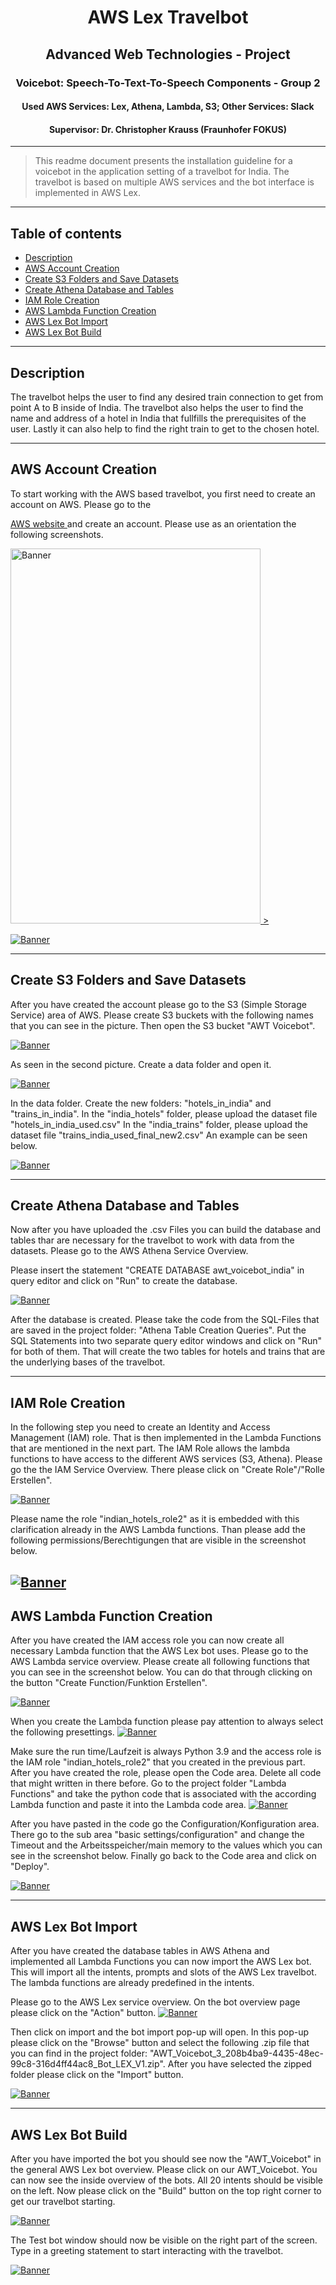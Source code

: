 

<h1 align="center">AWS Lex Travelbot</h1>
<h2 align="center">Advanced Web Technologies - Project </h2>
<h3 align="center">Voicebot: Speech-To-Text-To-Speech Components - Group 2</h3>
<h4 align="center">Used AWS Services: Lex, Athena, Lambda, S3; Other Services: Slack</h4>
<h4 align="center">Supervisor: Dr. Christopher Krauss (Fraunhofer FOKUS)</h4>

---

> This readme document presents the installation guideline for a voicebot in the application setting of a travelbot for India. The travelbot is based on multiple AWS services and the bot interface is implemented in AWS Lex.  
---

## Table of contents

<!-- TOC -->

- [Description](#Description)
- [AWS Account Creation](#Aws-Account-Creation)
- [Create S3 Folders and Save Datasets](#Create-S3-Folders-and-Save-Datasets)
- [Create Athena Database and Tables](#Create-Athena-Database-and-Tables)
- [IAM Role Creation](#IAM-Role-Creation)
- [AWS Lambda Function Creation](#AWS-Lambda-Function-Creation)
- [AWS Lex Bot Import](#AWS-Lex-Bot-Import)
- [AWS Lex Bot Build](#AWS-Lex-Bot-Build)


<!-- /TOC -->

---

## Description 

The travelbot helps the user to find any desired train connection to get from point A to B inside of India. 
The travelbot also helps the user to find the name and address of a hotel in India that fullfills the prerequisites of the user. Lastly it can also help to find the right train to get to the chosen hotel.

---


## AWS Account Creation

To start working with the AWS based travelbot, you first need to create an account on AWS. Please go to the 

<a href="https://signin.aws.amazon.com/signin?redirect_uri=https%3A%2F%2Fconsole.aws.amazon.com%2Fconsole%2Fhome%3Ffromtb%3Dtrue%26hashArgs%3D%2523%26isauthcode%3Dtrue%26state%3DhashArgsFromTB_us-east-1_3f1698b34b0717b5&client_id=arn%3Aaws%3Asignin%3A%3A%3Aconsole%2Fcanvas&forceMobileApp=0&code_challenge=5kyfLfrfisPnUBqotVSFT0QsgGGBm3kFAQiiwmubeOI&code_challenge_method=SHA-256">AWS website
 </a> and create an account. Please use as an orientation the following screenshots.

<a 
    title="Project"
    target="_blank"
    href="./Instruction Screenshots/AWS Account Creation 1.jpg">
    <img 
      alt="Banner"
      src="./Instruction Screenshots/AWS Account Creation 1.jpg"
      width="400" 
      height="600">                                                      >
</a>

<a 
    title="Project"
    target="_blank"
    href="./Instruction Screenshots/AWS Account Creation 2.PNG">
    <img 
      alt="Banner"
      src="./Instruction Screenshots/AWS Account Creation 2.PNG" 
    >
</a>

---

 
## Create S3 Folders and Save Datasets
After you have created the account please go to the S3 (Simple Storage Service) area of AWS.
Please create S3 buckets with the following names that you can see in the picture.
Then open the S3 bucket "AWT Voicebot".

<a 
    title="Project"
    target="_blank"
    href="./Instruction Screenshots/AWS Lex Travelbot - S3 Storage Buckets.jpg">
    <img 
      alt="Banner"
      src="./Instruction Screenshots/AWS Lex Travelbot - S3 Storage Buckets.jpg" 
    >
</a>

As seen in the second picture. Create a data folder and open it. 

<a 
    title="Project"
    target="_blank"
    href="./Instruction Screenshots/S3 Data Folder.PNG">
    <img 
      alt="Banner"
      src="./Instruction Screenshots/S3 Data Folder.PNG" 
    >
</a>

In the data folder. Create the new folders: "hotels_in_india" and "trains_in_india". 
In the "india_hotels" folder, please upload the dataset file "hotels_in_india_used.csv"
In the "india_trains" folder, please upload the dataset file "trains_india_used_final_new2.csv"
An example can be seen below. 

<a 
    title="Project"
    target="_blank"
    href="./Instruction Screenshots/india_hotels folder.PNG">
    <img 
      alt="Banner"
      src="./Instruction Screenshots/india_hotels folder.PNG" 
    >
</a>

---


## Create Athena Database and Tables
Now after you have uploaded the .csv Files you can build the database and tables thar are necessary for the travelbot to work with data from the datasets. Please go to the AWS Athena Service Overview.

Please insert the statement "CREATE DATABASE awt_voicebot_india" in query editor and click on "Run" to create the database.

<a 
    title="Project"
    target="_blank"
    href="./Instruction Screenshots/AWS Athena.PNG">
    <img 
      alt="Banner"
      src="./Instruction Screenshots/AWS Athena.PNG" 
    >
</a>


After the database is created. Please take the code from the SQL-Files that are saved in the project folder: "Athena Table Creation Queries".
Put the SQL Statements into two separate query editor windows and click on "Run" for both of them. That will create the two tables for hotels and trains that are the underlying bases of the travelbot. 

---

## IAM Role Creation

In the following step you need to create an Identity and Access Management (IAM) role. That is then implemented in the Lambda Functions that are mentioned in the next part. The IAM Role allows the lambda functions to have access to the different AWS services (S3, Athena). 
Please go the the IAM Service Overview. There please click on "Create Role"/"Rolle Erstellen".

<a 
    title="Project"
    target="_blank"
    href="./Instruction Screenshots/IAM Role Service Overview.PNG">
    <img 
      alt="Banner"
      src="./Instruction Screenshots/IAM Role Service Overview.PNG" 
    >
</a>

Please name the role "indian_hotels_role2" as it is embedded with this clarification already in the AWS Lambda functions. Than please add the following permissions/Berechtigungen that are visible in the screenshot below. 

<a 
    title="Project"
    target="_blank"
    href="./Instruction Screenshots/IAM role - hotels_in_india2 .PNG">
    <img 
      alt="Banner"
      src="./Instruction Screenshots/IAM role - hotels_in_india2 .PNG" 
    >
</a>
--- 

## AWS Lambda Function Creation
After you have created the IAM access role you can now create all necessary Lambda function that the AWS Lex bot uses. Please go to the AWS Lambda service overview. Please create all following functions that you can see in the screenshot below. You can do that through clicking on the button "Create Function/Funktion Erstellen". 

<a 
    title="Project"
    target="_blank"
    href="./Instruction Screenshots/Lambda Functions Overview.PNG">
    <img 
      alt="Banner"
      src="./Instruction Screenshots/Lambda Functions Overview.PNG" 
    >
</a>

When you create the Lambda function please pay attention to always select the following presettings.
<a 
    title="Project"
    target="_blank"
    href="./Instruction Screenshots/Create Lambda Function PreSettings.PNG">
    <img 
      alt="Banner"
      src="./Instruction Screenshots/Create Lambda Function PreSettings.PNG" 
    >
</a>

Make sure the run time/Laufzeit is always Python 3.9 and the access role is the IAM role "indian_hotels_role2" that you created in the previous part. After you have created the role, please open the Code area. Delete all code that might  written in there before. Go to the project folder 
"Lambda Functions" and take the python code that is associated with the according Lambda function and paste it into the Lambda code area. 
<a 
    title="Project"
    target="_blank"
    href="./Instruction Screenshots/Lambda Function Code Pasting.PNG">
    <img 
      alt="Banner"
      src="./Instruction Screenshots/Lambda Function Code Pasting.PNG" 
    >
</a>

After you have pasted in the code go the Configuration/Konfiguration area. There go to the sub area "basic settings/configuration" and change the Timeout and the Arbeitsspeicher/main memory to the values which you can see in the screenshot below. 
Finally go back to the Code area and click on "Deploy".

<a 
    title="Project"
    target="_blank"
    href="./Instruction Screenshots/Lambda Function General Configuration.jpg">
    <img 
      alt="Banner"
      src="./Instruction Screenshots/Lambda Function General Configuration.jpg" 
    >
</a>

---

## AWS Lex Bot Import
After you have created the database tables in AWS Athena and implemented all Lambda Functions you can now import the AWS Lex bot.
This will import all the intents, prompts and slots of the AWS Lex travelbot. The lambda functions are already predefined in the intents.

Please go to the AWS Lex service overview. 
On the bot overview page please click on the "Action" button. 
<a 
    title="Project"
    target="_blank"
    href="./Instruction Screenshots/AWS Lex Bot Overview.PNG">
    <img 
      alt="Banner"
      src="./Instruction Screenshots/AWS Lex Bot Overview.PNG" 
    >
</a>

Then click on import and the bot import pop-up will open. In this pop-up please click on the "Browse" button and select the following .zip file that you can find in the project folder: "AWT_Voicebot_3_208b4ba9-4435-48ec-99c8-316d4ff44ac8_Bot_LEX_V1.zip". After you have selected the zipped folder please click on the "Import" button.

<a 
    title="Project"
    target="_blank"
    href="./Instruction Screenshots/AWS Lex Bot Import.jpg">
    <img 
      alt="Banner"
      src="./Instruction Screenshots/AWS Lex Bot Import.jpg" 
    >
</a>



---

## AWS Lex Bot Build
After you have imported the bot you should see now the "AWT_Voicebot" in the general AWS Lex bot overview. Please click on our AWT_Voicebot. You can now see the inside overview of the bots. All 20 intents should be visible on the left. 
Now please click on the "Build" button on the top right corner to get our travelbot starting. 

<a 
    title="Project"
    target="_blank"
    href="./Instruction Screenshots/AWS Lex - Build Bot.PNG">
    <img 
      alt="Banner"
      src="./Instruction Screenshots/AWS Lex - Build Bot.PNG" 
    >
</a>

The Test bot window should now be visible on the right part of the screen. Type in a greeting statement to start interacting with the travelbot.

<a 
    title="Project"
    target="_blank"
    href="./Instruction Screenshots/AWS Lex Bot Interaction.PNG">
    <img 
      alt="Banner"
      src="./Instruction Screenshots/AWS Lex Bot Interaction.PNG" 
    >
</a>


